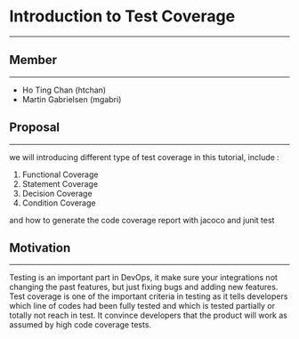 # Introduction to Test Coverage
----

## Member
----
- Ho Ting Chan (htchan)
- Martin Gabrielsen (mgabri)

## Proposal
----
we will introducing different type of test coverage in this tutorial, include : 
1. Functional Coverage
2. Statement Coverage
3. Decision Coverage
4. Condition Coverage

and how to generate the code coverage report with jacoco and junit test

## Motivation
----

Testing is an important part in DevOps, it make sure your integrations not changing the past features, but just fixing bugs and adding new features. Test coverage is one of the important criteria in testing as it tells developers which line of codes had been fully tested and which is tested partially or totally not reach in test. It convince developers that the product will work as assumed by high code coverage tests.